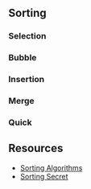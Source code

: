 ## Sorting

### Selection

### Bubble

### Insertion

### Merge

### Quick

## Resources

- [Sorting Algorithms](https://www.youtube.com/playlist?list=PL2_aWCzGMAwKedT2KfDMB9YA5DgASZb3U)
- [Sorting Secret](https://www.youtube.com/watch?v=pcJHkWwjNl4)